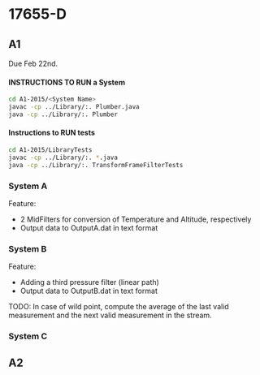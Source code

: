 # 17655-D

## A1

Due Feb 22nd.

#### INSTRUCTIONS TO RUN a System

```bash
cd A1-2015/<System Name>
javac -cp ../Library/:. Plumber.java
java -cp ../Library/:. Plumber
```  

#### Instructions to RUN tests

```bash
cd A1-2015/LibraryTests
javac -cp ../Library/:. *.java
java -cp ../Library/:. TransformFrameFilterTests
```  

### System A

Feature:

  - 2 MidFilters for conversion of Temperature and Altitude, respectively
  - Output data to OutputA.dat in text format


### System B

Feature:

  - Adding a third pressure filter (linear path)
  - Output data to OutputB.dat in text format

TODO:
In case of wild point, compute the average of the last valid measurement and the next valid measurement in the stream.


### System C

## A2
